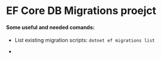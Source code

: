 ﻿# EF Core DB Migrations proejct

#### Some useful and needed comands:

- List existing migration scripts:
`dotnet ef migrations list`

- 